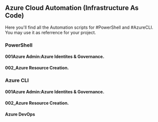 ## Azure Cloud Automation (Infrastructure As Code)
Here you'll find all the Automation scripts for #PowerShell and #AzureCLI. You may use it as referrence for your project.

### PowerShell
#### 001Azure Admin:Azure Identites & Governance. 
#### 002_Azure Resource Creation. 

### Azure CLI
#### 001Azure Admin:Azure Identites & Governance. 
#### 002_Azure Resource Creation.
#### Azure DevOps
